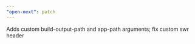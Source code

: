 ```yaml
---
"open-next": patch
---
```


Adds custom build-output-path and app-path arguments; fix custom swr header
